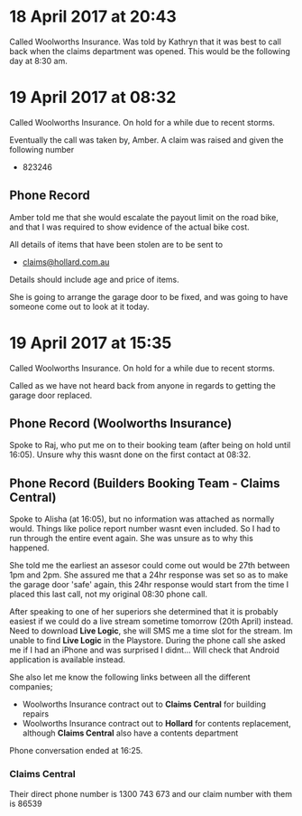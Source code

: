  # 18 April 2017 at 20:43

Called Woolworths Insurance. Was told by Kathryn that it was best to call back when the claims department was opened. This would be the following day at 8:30 am.

# 19 April 2017 at 08:32
Called Woolworths Insurance. On hold for a while due to recent storms.

Eventually the call was taken by, Amber. A claim was raised and given the following number
* 823246

## Phone Record
Amber told me that she would escalate the payout limit on the road bike, and that I was required to show evidence of the actual bike cost.

All details of items that have been stolen are to be sent to 
* claims@hollard.com.au

Details should include age and price of items.

She is going to arrange the garage door to be fixed, and was going to have someone come out to look at it today.

# 19 April 2017 at 15:35
Called Woolworths Insurance. On hold for a while due to recent storms.

Called as we have not heard back from anyone in regards to getting the garage door replaced.

## Phone Record (Woolworths Insurance)
Spoke to Raj, who put me on to their booking team (after being on hold until 16:05). Unsure why this wasnt done on the first contact at 08:32.

## Phone Record (Builders Booking Team - Claims Central)
Spoke to Alisha (at 16:05), but no information was attached as normally would. Things like police report number wasnt even included. So I had to run through the entire event again. She was unsure as to why this happened.

She told me the earliest an assesor could come out would be 27th between 1pm and 2pm. She assured me that a 24hr response was set so as to make the garage door 'safe' again, this 24hr response would start from the time I placed this last call, not my original 08:30 phone call.

After speaking to one of her superiors she determined that it is probably easiest if we could do a live stream sometime tomorrow (20th April) instead. Need to download **Live Logic**, she will SMS me a time slot for the stream. Im unable to find **Live Logic** in the Playstore. During the phone call she asked me if I had an iPhone and was surprised I didnt... Will check that Android application is available instead.

She also let me know the following links between all the different companies;
* Woolworths Insurance contract out to **Claims Central** for building repairs
* Woolworths Insurance contract out to **Hollard** for contents replacement, although **Claims Central** also have a contents department

Phone conversation ended at 16:25.

### Claims Central
Their direct phone number is 1300 743 673 and our claim number with them is 86539
